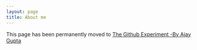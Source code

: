 ```yaml
---
layout: page
title: About me
---
```

<p>
This page has been permanently moved to <a href="http://thegithubexperiment.blogspot.com/p/about-me.html">The Github Experiment -By Ajay Gupta</a>
</p>
